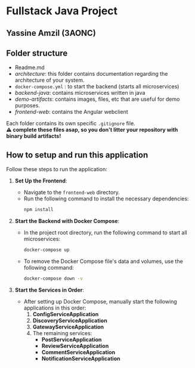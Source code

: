 # Fullstack Java Project

## Yassine Amzil (3AONC)

## Folder structure

- Readme.md
- _architecture_: this folder contains documentation regarding the architecture of your system.
- `docker-compose.yml` : to start the backend (starts all microservices)
- _backend-java_: contains microservices written in java
- _demo-artifacts_: contains images, files, etc that are useful for demo purposes.
- _frontend-web_: contains the Angular webclient

Each folder contains its own specific `.gitignore` file.  
**:warning: complete these files asap, so you don't litter your repository with binary build artifacts!**

## How to setup and run this application

Follow these steps to run the application:

1. **Set Up the Frontend**:
   - Navigate to the `frontend-web` directory.
   - Run the following command to install the necessary dependencies:
     ```bash
     npm install
     ```

2. **Start the Backend with Docker Compose**:
   - In the project root directory, run the following command to start all microservices:
     ```bash
     docker-compose up
     ```
   - To remove the Docker Compose file's data and volumes, use the following command:
     ```bash
     docker-compose down -v
     ```

3. **Start the Services in Order**:
   - After setting up Docker Compose, manually start the following applications in this order:
     1. **ConfigServiceApplication**
     2. **DiscoveryServiceApplication**
     3. **GatewayServiceApplication**
     4. The remaining services:
        - **PostServiceApplication**
        - **ReviewServiceApplication**
        - **CommentServiceApplication**
        - **NotificationServiceApplication**


<!-- :heavy_check_mark:_(COMMENT) Add setup instructions and provide some direction to run the whole  application: frontend to backend._ -->
